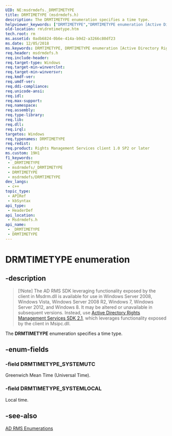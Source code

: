 ```yaml
---
UID: NE:msdrmdefs._DRMTIMETYPE
title: DRMTIMETYPE (msdrmdefs.h)
description: The DRMTIMETYPE enumeration specifies a time type.
helpviewer_keywords: ["DRMTIMETYPE","DRMTIMETYPE enumeration [Active Directory Rights Management Services SDK 1.0]","DRMTIMETYPE_SYSTEMLOCAL","DRMTIMETYPE_SYSTEMUTC","msdrmdefs/DRMTIMETYPE","msdrmdefs/DRMTIMETYPE_SYSTEMLOCAL","msdrmdefs/DRMTIMETYPE_SYSTEMUTC","rm.drmtimetype"]
old-location: rm\drmtimetype.htm
tech.root: rm
ms.assetid: 0adb6824-0b6e-414a-b9d2-a3266c80df23
ms.date: 12/05/2018
ms.keywords: DRMTIMETYPE, DRMTIMETYPE enumeration [Active Directory Rights Management Services SDK 1.0], DRMTIMETYPE_SYSTEMLOCAL, DRMTIMETYPE_SYSTEMUTC, msdrmdefs/DRMTIMETYPE, msdrmdefs/DRMTIMETYPE_SYSTEMLOCAL, msdrmdefs/DRMTIMETYPE_SYSTEMUTC, rm.drmtimetype
req.header: msdrmdefs.h
req.include-header: 
req.target-type: Windows
req.target-min-winverclnt: 
req.target-min-winversvr: 
req.kmdf-ver: 
req.umdf-ver: 
req.ddi-compliance: 
req.unicode-ansi: 
req.idl: 
req.max-support: 
req.namespace: 
req.assembly: 
req.type-library: 
req.lib: 
req.dll: 
req.irql: 
targetos: Windows
req.typenames: DRMTIMETYPE
req.redist: 
req.product: Rights Management Services client 1.0 SP2 or later
ms.custom: 19H1
f1_keywords:
 - _DRMTIMETYPE
 - msdrmdefs/_DRMTIMETYPE
 - DRMTIMETYPE
 - msdrmdefs/DRMTIMETYPE
dev_langs:
 - c++
topic_type:
 - APIRef
 - kbSyntax
api_type:
 - HeaderDef
api_location:
 - Msdrmdefs.h
api_name:
 - _DRMTIMETYPE
 - DRMTIMETYPE
---
```


# DRMTIMETYPE enumeration


## -description

>[!Note] The AD RMS SDK leveraging functionality exposed by the client in Msdrm.dll is available for use in Windows Server 2008, Windows Vista, Windows Server 2008 R2, Windows 7, Windows Server 2012, and Windows 8. It may be altered or unavailable in subsequent versions. Instead, use <a href="/previous-versions/windows/desktop/msipc/microsoft-information-protection-and-control-client-portal">Active Directory Rights Management Services SDK 2.1</a>, which leverages functionality exposed by the client in Msipc.dll.

The <b>DRMTIMETYPE</b> enumeration specifies a time type.

## -enum-fields

### -field DRMTIMETYPE_SYSTEMUTC

Greenwich Mean Time (Universal Time).

### -field DRMTIMETYPE_SYSTEMLOCAL

Local time.

## -see-also

<a href="/previous-versions/windows/desktop/adrms_sdk/ad-rms-enumerations">AD RMS Enumerations</a>

